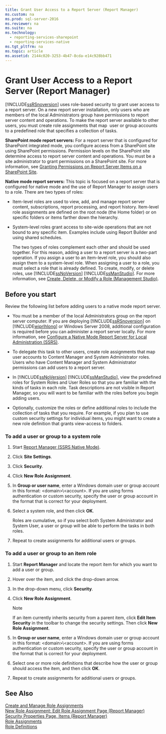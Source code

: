 ```yaml
---
title: Grant User Access to a Report Server (Report Manager)
ms.custom: na
ms.prod: sql-server-2016
ms.reviewer: na
ms.suite: na
ms.technology: 
  - reporting-services-sharepoint
  - reporting-services-native
ms.tgt_pltfrm: na
ms.topic: article
ms.assetid: 2144c020-3253-4b47-8cda-e14c928bb471
---
```

# Grant User Access to a Report Server (Report Manager)
  [!INCLUDE[ssRSnoversion](../../Token\Other/ssRSnoversion_md.md)] uses role\-based security to grant user access to a report server. On a new report server installation, only users who are members of the local Administrators group have permissions to report server content and operations. To make the report server available to other users, you must create role assignments that map  user or group accounts to a predefined role that specifies a collection of tasks.  
  
 **SharePoint mode report servers:** For a report server that is configured for SharePoint integrated mode, you configure access from a SharePoint site using SharePoint permissions. Permission levels on the SharePoint site determine access to report server content and operations. You must be a site administrator to grant permissions on a SharePoint site. For more information, see [Granting Permissions on Report Server Items on a SharePoint Site](../../Topics\TopicNameContainA/Granting-Permissions-on-Report-Server-Items-on-a-SharePoint-Site.md).  
  
 **Native mode report servers:** This topic is focused on a report server that is configured for native mode and the use of Report Manager to assign users to a role. There are two types of roles:  
  
-   Item\-level roles are used to view, add, and manage report server content, subscriptions, report processing, and report history. Item\-level role assignments are defined on the root node \(the Home folder\) or on specific folders or items farther down the hierarchy.  
  
-   System\-level roles grant access to site\-wide operations that are not bound to any specific item. Examples include using Report Builder and using shared schedules.  
  
     The two types of roles complement each other and should be used together. For this reason, adding a user to a report server is a two\-part operation. If you assign a user to an item\-level role, you should also assign them to a system\-level role. When assigning a user to a role, you must select a role that is already defined. To create, modify, or delete roles, use [!INCLUDE[ssNoVersion](../../Token\Other/ssNoVersion_md.md)] [!INCLUDE[ssManStudio](../../Token\Other/ssManStudio_md.md)]. For more information, see [Create, Delete, or Modify a Role &#40;Management Studio&#41;](../../Topics\TopicNameContainA/Create,-Delete,-or-Modify-a-Role--Management-Studio-.md).  
  
## Before you start  
 Review the following list before adding users to a native mode report server.  
  
-   You must be a member of the local Administrators group on the report server computer. If you are deploying [!INCLUDE[ssRSnoversion](../../Token\Other/ssRSnoversion_md.md)] on [!INCLUDE[wiprlhlong](../../Token\Other/wiprlhlong_md.md)] or Windows Server 2008, additional configuration is required before you can administer a report server locally. For more information, see [Configure a Native Mode Report Server for Local Administration &#40;SSRS&#41;](../../Topics\TopicNameContainA/Configure-a-Native-Mode-Report-Server-for-Local-Administration--SSRS-.md).  
  
-   To delegate this task to other users, create role assignments that map user accounts to Content Manager and System Administrator roles. Users who have Content Manager and System Administrator permissions can add users to a report server.  
  
-   In [!INCLUDE[ssNoVersion](../../Token\Other/ssNoVersion_md.md)] [!INCLUDE[ssManStudio](../../Token\Other/ssManStudio_md.md)], view the predefined roles for System Roles and User Roles so that you are familiar with the kinds of tasks in each role. Task descriptions are not visible in Report Manager, so you will want to be familiar with the roles before you begin adding users.  
  
-   Optionally, customize the roles or define additional roles to include the collection of tasks that you require. For example, if you plan to use custom security settings for individual items, you might want to create a new role definition that grants view\-access to folders.  
  
### To add a user or group to a system role  
  
1.  Start [Report Manager  &#40;SSRS Native Mode&#41;](../../Topics\TopicNameNotContainA/Report-Manager---SSRS-Native-Mode-.md).  
  
2.  Click **Site Settings**.  
  
3.  Click **Security**.  
  
4.  Click **New Role Assignment**.  
  
5.  In **Group or user name**, enter a Windows domain user or group account in this format: \<domain\>\\\<account\>. If you are using forms authentication or custom security, specify the user or group account in the format that is correct for your deployment.  
  
6.  Select a system role, and then click **OK**.  
  
     Roles are cumulative, so if you select both System Administrator and System User, a user or group will be able to perform the tasks in both roles.  
  
7.  Repeat to create assignments for additional users or groups.  
  
### To add a user or group to an item role  
  
1.  Start **Report Manager** and locate the report item for which you want to add a user or group.  
  
2.  Hover over the item, and click the drop\-down arrow.  
  
3.  In the drop\-down menu, click **Security**.  
  
4.  Click **New Role Assignment**.  
  
    > [!NOTE]  
    >  If an item currently inherits security from a parent item, click **Edit Item Security** in the toolbar to change the security settings. Then click **New Role Assignment**.  
  
5.  In **Group or user name**, enter a Windows domain user or group account in this format: \<domain\>\\\<account\>. If you are using forms authentication or custom security, specify the user or group account in the format that is correct for your deployment.  
  
6.  Select one or more role definitions that describe how the user or group should access the item, and then click **OK**.  
  
7.  Repeat to create assignments for additional users or groups.  
  
## See Also  
 [Create and Manage Role Assignments](../../Topics\TopicNameNotContainA/Create-and-Manage-Role-Assignments.md)   
 [New Role Assignment: Edit Role Assignment Page &#40;Report Manager&#41;](../Topic/New%20Role%20Assignment:%20Edit%20Role%20Assignment%20Page%20\(Report%20Manager\).md)   
 [Security Properties Page, Items &#40;Report Manager&#41;](../../Topics\TopicNameNotContainA/Security-Properties-Page,-Items--Report-Manager-.md)   
 [Role Assignments](../../Topics\TopicNameNotContainA/Role-Assignments.md)   
 [Role Definitions](../../Topics\TopicNameNotContainA/Role-Definitions.md)  
  
  